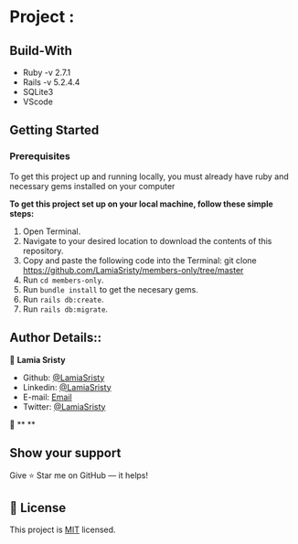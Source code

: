 # Project : 


## Build-With

- Ruby -v 2.7.1
- Rails -v 5.2.4.4
- SQLite3
- VScode

## Getting Started

### Prerequisites

To get this project up and running locally, you must already have ruby and necessary gems installed on your computer

**To get this project set up on your local machine, follow these simple steps:**

1. Open Terminal.
2. Navigate to your desired location to download the contents of this repository.
3. Copy and paste the following code into the Terminal: git clone https://github.com/LamiaSristy/members-only/tree/master
4. Run ```cd members-only```.
5. Run ```bundle install``` to get the necesary gems.
6. Run `rails db:create`.
6. Run `rails db:migrate`.


## Author Details::

👤 **Lamia Sristy**

- Github: [@LamiaSristy](https://github.com/LamiaSristy)
- Linkedin: [@LamiaSristy](https://www.linkedin.com/in/lamia-hemayet-sristy/)
- E-mail: <a href="mailto:lamiasristy@gmail.com?subject=Hello Lamia!">Email</a>  
- Twitter: [@LamiaSristy](https://twitter.com/lsristy1)

👤 ** **




## Show your support

Give ⭐ Star me on GitHub — it helps!

## 📝 License

This project is [MIT](lic.url) licensed.   


